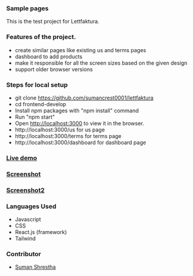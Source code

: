 ### Sample pages

This is the test project for Lettfaktura.

### Features of the project.

- create similar pages like existing us and terms pages
- dashboard to add products
- make it responsible for all the screen sizes based on the given design
- support older browser versions

### Steps for local setup

- git clone https://github.com/sumancrest0001/lettfaktura
- cd frontend-develop
- Install npm packages with "npm install" command
- Run "npm start"
- Open [http://localhost:3000](http://localhost:3000) to view it in the browser.
- http://localhost:3000/us for us page
- http://localhost:3000/terms for terms page
- http://localhost:3000/dashboard for dashboard page

### [Live demo](https://starlit-flan-e69a41.netlify.app/)

### [Screenshot](public/images/terms.png "terms")

### [Screenshot2](public/images/dashboard.png "dashboard")

### Languages Used

- Javascript
- CSS
- React.js (framework)
- Tailwind

### Contributor

- [Suman Shrestha](https://github.com/sumancrest0001/)
